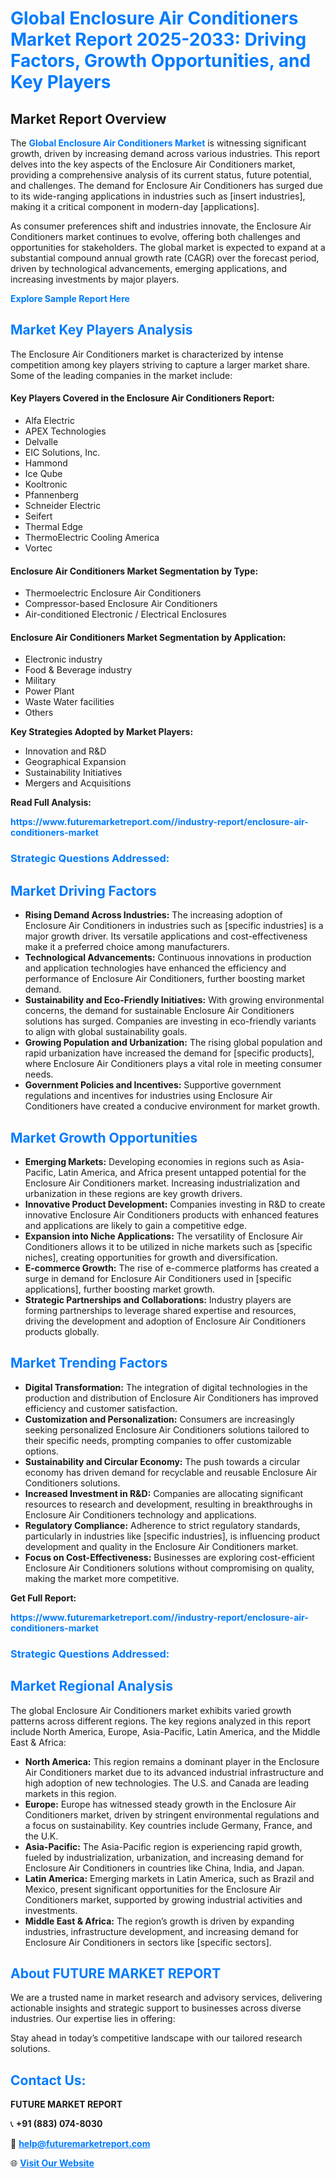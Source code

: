 <h1 style="color: #007BFF;">Global Enclosure Air Conditioners Market Report 2025-2033: Driving Factors, Growth Opportunities, and Key Players</h1>

<section id="overview">
<h2>Market Report Overview</h2>
<p>The <a href="https://www.futuremarketreport.com//industry-report/enclosure-air-conditioners-market" style="color: #007BFF; text-decoration: none;"><strong>Global Enclosure Air Conditioners Market</strong></a> is witnessing significant growth, driven by increasing demand across various industries. This report delves into the key aspects of the Enclosure Air Conditioners market, providing a comprehensive analysis of its current status, future potential, and challenges. The demand for Enclosure Air Conditioners has surged due to its wide-ranging applications in industries such as [insert industries], making it a critical component in modern-day [applications].</p>
<p>As consumer preferences shift and industries innovate, the Enclosure Air Conditioners market continues to evolve, offering both challenges and opportunities for stakeholders. The global market is expected to expand at a substantial compound annual growth rate (CAGR) over the forecast period, driven by technological advancements, emerging applications, and increasing investments by major players.</p>
</section>

<section id="overview">
<p><a href="https://www.futuremarketreport.com//request-sample/reportId=87554" style="color: #007BFF; text-decoration: none;"><strong>Explore Sample Report Here</strong></a></p>
</section>

<section id="key-players">
<h2 style="color: #007BFF;">Market Key Players Analysis</h2>
<p>The Enclosure Air Conditioners market is characterized by intense competition among key players striving to capture a larger market share. Some of the leading companies in the market include:</p>
<h4>Key Players Covered in the Enclosure Air Conditioners Report:</h4>
<ul><li>Alfa Electric</li><li>APEX Technologies</li><li>Delvalle</li><li>EIC Solutions, Inc.</li><li>Hammond</li><li>Ice Qube</li><li>Kooltronic</li><li>Pfannenberg</li><li>Schneider Electric</li><li>Seifert</li><li>Thermal Edge</li><li>ThermoElectric Cooling America</li><li>Vortec</li></ul>
<h4>Enclosure Air Conditioners Market Segmentation by Type:</h4>
<ul><li>Thermoelectric Enclosure Air Conditioners</li><li>Compressor-based Enclosure Air Conditioners</li><li>Air-conditioned Electronic / Electrical Enclosures</li></ul>

<h4>Enclosure Air Conditioners Market Segmentation by Application:</h4>
<ul><li>Electronic industry</li><li>Food &amp; Beverage industry</li><li>Military</li><li>Power Plant</li><li>Waste Water facilities</li><li>Others</li></ul>
<p><strong>Key Strategies Adopted by Market Players:</strong></p>
<ul>
<li>Innovation and R&D</li>
<li>Geographical Expansion</li>
<li>Sustainability Initiatives</li>
<li>Mergers and Acquisitions</li>
</ul>
</section>

<section>
<p><strong>Read Full Analysis: </strong></p><a href="https://www.futuremarketreport.com//industry-report/enclosure-air-conditioners-market" style="color: #007BFF; text-decoration: none;"><strong>https://www.futuremarketreport.com//industry-report/enclosure-air-conditioners-market</strong></a>
<h3 style="color: #007BFF;">Strategic Questions Addressed:</h3>
</section>

<section id="driving-factors">
<h2 style="color: #007BFF;">Market Driving Factors</h2>
<ul>
<li><strong>Rising Demand Across Industries:</strong> The increasing adoption of Enclosure Air Conditioners in industries such as [specific industries] is a major growth driver. Its versatile applications and cost-effectiveness make it a preferred choice among manufacturers.</li>
<li><strong>Technological Advancements:</strong> Continuous innovations in production and application technologies have enhanced the efficiency and performance of Enclosure Air Conditioners, further boosting market demand.</li>
<li><strong>Sustainability and Eco-Friendly Initiatives:</strong> With growing environmental concerns, the demand for sustainable Enclosure Air Conditioners solutions has surged. Companies are investing in eco-friendly variants to align with global sustainability goals.</li>
<li><strong>Growing Population and Urbanization:</strong> The rising global population and rapid urbanization have increased the demand for [specific products], where Enclosure Air Conditioners plays a vital role in meeting consumer needs.</li>
<li><strong>Government Policies and Incentives:</strong> Supportive government regulations and incentives for industries using Enclosure Air Conditioners have created a conducive environment for market growth.</li>
</ul>
</section>

<section id="growth-opportunities">
<h2 style="color: #007BFF;">Market Growth Opportunities</h2>
<ul>
<li><strong>Emerging Markets:</strong> Developing economies in regions such as Asia-Pacific, Latin America, and Africa present untapped potential for the Enclosure Air Conditioners market. Increasing industrialization and urbanization in these regions are key growth drivers.</li>
<li><strong>Innovative Product Development:</strong> Companies investing in R&D to create innovative Enclosure Air Conditioners products with enhanced features and applications are likely to gain a competitive edge.</li>
<li><strong>Expansion into Niche Applications:</strong> The versatility of Enclosure Air Conditioners allows it to be utilized in niche markets such as [specific niches], creating opportunities for growth and diversification.</li>
<li><strong>E-commerce Growth:</strong> The rise of e-commerce platforms has created a surge in demand for Enclosure Air Conditioners used in [specific applications], further boosting market growth.</li>
<li><strong>Strategic Partnerships and Collaborations:</strong> Industry players are forming partnerships to leverage shared expertise and resources, driving the development and adoption of Enclosure Air Conditioners products globally.</li>
</ul>
</section>

<section id="trending-factors">
<h2 style="color: #007BFF;">Market Trending Factors</h2>
<ul>
<li><strong>Digital Transformation:</strong> The integration of digital technologies in the production and distribution of Enclosure Air Conditioners has improved efficiency and customer satisfaction.</li>
<li><strong>Customization and Personalization:</strong> Consumers are increasingly seeking personalized Enclosure Air Conditioners solutions tailored to their specific needs, prompting companies to offer customizable options.</li>
<li><strong>Sustainability and Circular Economy:</strong> The push towards a circular economy has driven demand for recyclable and reusable Enclosure Air Conditioners solutions.</li>
<li><strong>Increased Investment in R&D:</strong> Companies are allocating significant resources to research and development, resulting in breakthroughs in Enclosure Air Conditioners technology and applications.</li>
<li><strong>Regulatory Compliance:</strong> Adherence to strict regulatory standards, particularly in industries like [specific industries], is influencing product development and quality in the Enclosure Air Conditioners market.</li>
<li><strong>Focus on Cost-Effectiveness:</strong> Businesses are exploring cost-efficient Enclosure Air Conditioners solutions without compromising on quality, making the market more competitive.</li>
</ul>
</section>

<section>
<p><strong>Get Full Report: </strong></p><a href="https://www.futuremarketreport.com//industry-report/enclosure-air-conditioners-market" style="color: #007BFF; text-decoration: none;"><strong>https://www.futuremarketreport.com//industry-report/enclosure-air-conditioners-market</strong></a>
<h3 style="color: #007BFF;">Strategic Questions Addressed:</h3>
</section>


<section id="regional-analysis">
<h2 style="color: #007BFF;">Market Regional Analysis</h2>
<p>The global Enclosure Air Conditioners market exhibits varied growth patterns across different regions. The key regions analyzed in this report include North America, Europe, Asia-Pacific, Latin America, and the Middle East & Africa:</p>
<ul>
<li><strong>North America:</strong> This region remains a dominant player in the Enclosure Air Conditioners market due to its advanced industrial infrastructure and high adoption of new technologies. The U.S. and Canada are leading markets in this region.</li>
<li><strong>Europe:</strong> Europe has witnessed steady growth in the Enclosure Air Conditioners market, driven by stringent environmental regulations and a focus on sustainability. Key countries include Germany, France, and the U.K.</li>
<li><strong>Asia-Pacific:</strong> The Asia-Pacific region is experiencing rapid growth, fueled by industrialization, urbanization, and increasing demand for Enclosure Air Conditioners in countries like China, India, and Japan.</li>
<li><strong>Latin America:</strong> Emerging markets in Latin America, such as Brazil and Mexico, present significant opportunities for the Enclosure Air Conditioners market, supported by growing industrial activities and investments.</li>
<li><strong>Middle East & Africa:</strong> The region’s growth is driven by expanding industries, infrastructure development, and increasing demand for Enclosure Air Conditioners in sectors like [specific sectors].</li>
</ul>
</section>

<footer>
<h2 style="color: #007BFF;">About FUTURE MARKET REPORT</h2>
<p>We are a trusted name in market research and advisory services, delivering actionable insights and strategic support to businesses across diverse industries. Our expertise lies in offering:</p>

<p>Stay ahead in today’s competitive landscape with our tailored research solutions.</p>

<h2 style="color: #007BFF;">Contact Us:</h2>
<p><strong>FUTURE MARKET REPORT</strong></p>
<p>📞 <strong>+91 (883) 074-8030</strong></p>
<p>📧 <strong><a href="mailto:help@futuremarketreport.com" style="color: #007BFF;">help@futuremarketreport.com</a></strong></p>
<p>🌐 <strong><a href="https://www.futuremarketreport.com/" style="color: #007BFF;">Visit Our Website</a></strong></p>
</footer>